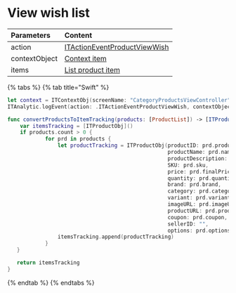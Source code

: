 # View wish list

| **Parameters** | **Content** |
| :--- | :--- |
| action | [ITActionEventProductViewWish](../tracking-event/log-event.md) |
| contextObject | [Context item](../tracking-parameters/context-param.md) |
| items | [List product item](../tracking-parameters/items-param.md#creating-an-itproductobj-object) |

{% tabs %}
{% tab title="Swift" %}
```swift
let context = ITContextObj(screenName: "CategoryProductsViewController")
ITAnalytic.logEvent(action: .ITActionEventProductViewWish, contextObject: context, items: self.convertProductsToItemTracking(products:productList))

func convertProductsToItemTracking(products: [ProductList]) -> [ITProductObj] {
    var itemsTracking = [ITProductObj]()
    if products.count > 0 {
            for prd in products {
                let productTracking = ITProductObj(productID: prd.productId,
                                                   productName: prd.name,
                                                   productDescription: prd.shortDescription,
                                                   SKU: prd.sku,
                                                   price: prd.finalPrice,
                                                   quantity: prd.quantity,
                                                   brand: prd.brand,
                                                   category: prd.category,
                                                   variant: prd.variant,
                                                   imageURL: prd.imageURL,
                                                   productURL: prd.productURL,
                                                   coupon: prd.coupon,
                                                   sellerID: "",
                                                   options: prd.options)
                itemsTracking.append(productTracking)
            }
   }

   return itemsTracking
}
```
{% endtab %}
{% endtabs %}

